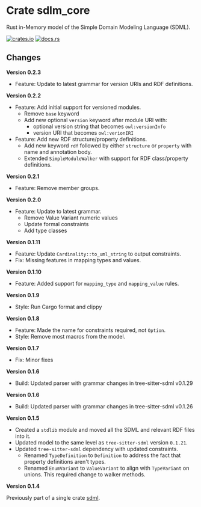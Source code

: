 # Crate sdlm_core

Rust in-Memory model of the Simple Domain Modeling Language (SDML).

[![crates.io](https://img.shields.io/crates/v/sdml_core.svg)](https://crates.io/crates/sdml_core)
[![docs.rs](https://docs.rs/sdml_core/badge.svg)](https://docs.rs/sdml_core)

## Changes

**Version 0.2.3**

* Feature: Update to latest grammar for version URIs and RDF definitions.

**Version 0.2.2**

* Feature: Add initial support for versioned modules.
  * Remove `base` keyword
  * Add new optional `version` keyword after module URI with:
    * optional version string that becomes `owl:versionInfo`
    * version URI that becomes `owl:verionIRI`
* Feature: Add new RDF structure/property definitions.
  * Add new keyword `rdf` followed by either `structure` or `property` with name and annotation body.
  * Extended `SimpleModuleWalker` with support for RDF class/property definitions.

**Version 0.2.1**

* Feature: Remove member groups.

**Version 0.2.0**

* Feature: Update to latest grammar.
  * Remove Value Variant numeric values
  * Update formal constraints
  * Add type classes

**Version 0.1.11**

* Feature: Update `Cardinality::to_uml_string` to output constraints.
* Fix: Missing features in mapping types and values.

**Version 0.1.10**

* Feature: Added support for `mapping_type` and `mapping_value` rules.

**Version 0.1.9**

* Style: Run Cargo format and clippy

**Version 0.1.8**

* Feature: Made the name for constraints required, not `Option`.
* Style: Remove most macros from the model.

**Version 0.1.7**

* Fix: Minor fixes

**Version 0.1.6**

* Build: Updated parser with grammar changes in tree-sitter-sdml v0.1.29

**Version 0.1.6**

* Build: Updated parser with grammar changes in tree-sitter-sdml v0.1.26

**Version 0.1.5**

* Created a `stdlib` module and moved all the SDML and relevant RDF files into it.
* Updated model to the same level as `tree-sitter-sdml` version `0.1.21`.
* Updated `tree-sitter-sdml` dependency with updated constraints.
  * Renamed `TypeDefinition` to `Definition` to address the fact that property definitions aren't types.
  * Renamed `EnumVariant` to `ValueVariant` to align with `TypeVariant` on unions. This required change to walker methods.

**Version 0.1.4**

Previously part of a single crate [sdml](https://crates.io/crates/sdml).
